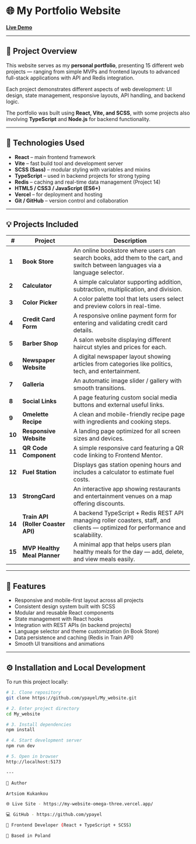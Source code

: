 # 🌐 My Portfolio Website

[**Live Demo**](https://my-website-omega-three.vercel.app/)  

---

## 🧭 Project Overview

This website serves as my **personal portfolio**, presenting 15 different web projects — ranging from simple MVPs and frontend layouts to advanced full-stack applications with API and Redis integration.  

Each project demonstrates different aspects of web development: UI design, state management, responsive layouts, API handling, and backend logic.  

The portfolio was built using **React, Vite, and SCSS**, with some projects also involving **TypeScript** and **Node.js** for backend functionality.

---

## 🧱 Technologies Used

- **React** – main frontend framework  
- **Vite** – fast build tool and development server  
- **SCSS (Sass)** – modular styling with variables and mixins  
- **TypeScript** – used in backend projects for strong typing  
- **Redis** – caching and real-time data management (Project 14)  
- **HTML5 / CSS3 / JavaScript (ES6+)**  
- **Vercel** – for deployment and hosting  
- **Git / GitHub** – version control and collaboration  

---

## 💡 Projects Included

| # | Project | Description |
|---|----------|-------------|
| **1** | **Book Store** | An online bookstore where users can search books, add them to the cart, and switch between languages via a language selector. |
| **2** | **Calculator** | A simple calculator supporting addition, subtraction, multiplication, and division. |
| **3** | **Color Picker** | A color palette tool that lets users select and preview colors in real-time. |
| **4** | **Credit Card Form** | A responsive online payment form for entering and validating credit card details. |
| **5** | **Barber Shop** | A salon website displaying different haircut styles and prices for each. |
| **6** | **Newspaper Website** | A digital newspaper layout showing articles from categories like politics, tech, and entertainment. |
| **7** | **Galleria** | An automatic image slider / gallery with smooth transitions. |
| **8** | **Social Links** | A page featuring custom social media buttons and external useful links. |
| **9** | **Omelette Recipe** | A clean and mobile-friendly recipe page with ingredients and cooking steps. |
| **10** | **Responsive Website** | A landing page optimized for all screen sizes and devices. |
| **11** | **QR Code Component** | A simple responsive card featuring a QR code linking to Frontend Mentor. |
| **12** | **Fuel Station** | Displays gas station opening hours and includes a calculator to estimate fuel costs. |
| **13** | **StrongCard** | An interactive app showing restaurants and entertainment venues on a map offering discounts. |
| **14** | **Train API (Roller Coaster API)** | A backend TypeScript + Redis REST API managing roller coasters, staff, and clients — optimized for performance and scalability. |
| **15** | **MVP Healthy Meal Planner** | A minimal app that helps users plan healthy meals for the day — add, delete, and view meals easily. |

---

## 📱 Features

- Responsive and mobile-first layout across all projects  
- Consistent design system built with SCSS  
- Modular and reusable React components  
- State management with React hooks  
- Integration with REST APIs (in backend projects)  
- Language selector and theme customization (in Book Store)  
- Data persistence and caching (Redis in Train API)  
- Smooth UI transitions and animations  

---

## ⚙️ Installation and Local Development

To run this project locally:

```bash
# 1. Clone repository
git clone https://github.com/ypayel/My_website.git

# 2. Enter project directory
cd My_website

# 3. Install dependencies
npm install

# 4. Start development server
npm run dev

# 5. Open in browser
http://localhost:5173

---

👤 Author

Artsiom Kukankou

🌐 Live Site - https://my-website-omega-three.vercel.app/

💻 GitHub - https://github.com/ypayel

🧠 Frontend Developer (React + TypeScript + SCSS)

📍 Based in Poland